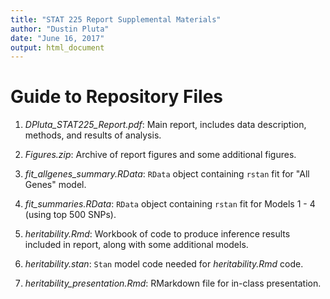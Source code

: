 ```yaml
---
title: "STAT 225 Report Supplemental Materials"
author: "Dustin Pluta"
date: "June 16, 2017"
output: html_document
---
```


# Guide to Repository Files

1. *DPluta_STAT225_Report.pdf*: Main report, includes data description, methods, and results of 
analysis.

2. *Figures.zip*: Archive of report figures and some additional figures.

3. *fit_allgenes_summary.RData*: `RData` object containing `rstan` fit for 
"All Genes" model.

4. *fit_summaries.RData*: `RData` object containing `rstan` fit for Models 1 - 4 (using top 500 SNPs).

5. *heritability.Rmd*: Workbook of code to produce inference results included in report, 
along with some additional models.

6. *heritability.stan*: `Stan` model code needed for *heritability.Rmd* code.

7. *heritability_presentation.Rmd*: RMarkdown file for in-class presentation.
